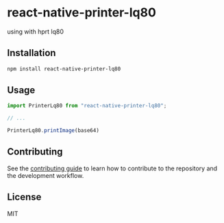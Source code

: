 # react-native-printer-lq80

using with hprt lq80

## Installation

```sh
npm install react-native-printer-lq80
```

## Usage

```js
import PrinterLq80 from "react-native-printer-lq80";

// ...

PrinterLq80.printImage(base64)
```

## Contributing

See the [contributing guide](CONTRIBUTING.md) to learn how to contribute to the repository and the development workflow.

## License

MIT
